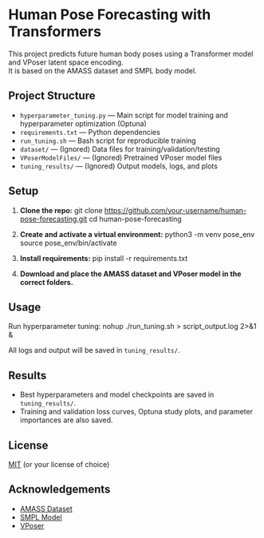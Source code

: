 # Human Pose Forecasting with Transformers

This project predicts future human body poses using a Transformer model and VPoser latent space encoding.  
It is based on the AMASS dataset and SMPL body model.

## Project Structure

- `hyperparameter_tuning.py` — Main script for model training and hyperparameter optimization (Optuna)
- `requirements.txt` — Python dependencies
- `run_tuning.sh` — Bash script for reproducible training
- `dataset/` — (Ignored) Data files for training/validation/testing
- `VPoserModelFiles/` — (Ignored) Pretrained VPoser model files
- `tuning_results/` — (Ignored) Output models, logs, and plots

## Setup

1. **Clone the repo:**
git clone https://github.com/your-username/human-pose-forecasting.git
cd human-pose-forecasting

2. **Create and activate a virtual environment:**
python3 -m venv pose_env
source pose_env/bin/activate

3. **Install requirements:**
pip install -r requirements.txt


4. **Download and place the AMASS dataset and VPoser model in the correct folders.**

## Usage

Run hyperparameter tuning:
nohup ./run_tuning.sh > script_output.log 2>&1 &

All logs and output will be saved in `tuning_results/`.

## Results

- Best hyperparameters and model checkpoints are saved in `tuning_results/`.
- Training and validation loss curves, Optuna study plots, and parameter importances are also saved.

## License

[MIT](LICENSE) (or your license of choice)

## Acknowledgements

- [AMASS Dataset](https://amass.is.tue.mpg.de/)
- [SMPL Model](https://smpl.is.tue.mpg.de/)
- [VPoser](https://smpl-x.is.tue.mpg.de/)
